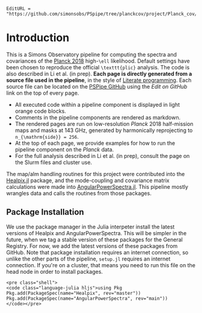 ```@meta
EditURL = "https://github.com/simonsobs/PSpipe/tree/planckcov/project/Planck_cov/docs/src/index.md"
```

# Introduction

This is a Simons Observatory pipeline for computing the spectra and covariances of the
[Planck 2018](https://arxiv.org/abs/1907.12875) high-``\ell`` likelihood. Default
settings have been chosen to reproduce the official ``\texttt{plic}`` analysis. The
code is also described in Li et al. (in prep). **Each page
is directly generated from a source file used in the pipeline**, in the style of
[Literate programming](https://en.wikipedia.org/wiki/Literate_programming). Each source
file can be located on the [PSPipe GitHub](https://github.com/simonsobs/PSpipe) using the
*Edit on GitHub* link on the top of every page.

* All executed code within a pipeline component is displayed in light orange code blocks.
* Comments in the pipeline components are rendered as markdown.
* The rendered pages are run on low-resolution *Planck* 2018 half-mission maps and masks
  at 143 GHz, generated by harmonically reprojecting to ``n_{\mathrm{side}} = 256``.
* At the top of each page, we provide examples for how to run the pipeline component
  on the *Planck* data.
* For the full analysis described in Li et al. (in prep), consult the page on the Slurm
  files and cluster use.

The map/alm handling routines for this project were contributed into
the [Healpix.jl](https://ziotom78.github.io/Healpix.jl/dev/) package, and the
mode-coupling and covariance matrix calculations were made into
[AngularPowerSpectra.jl](https://xzackli.github.io/AngularPowerSpectra.jl/dev/).
This pipeline mostly wrangles data and calls the routines from those packages.


## Package Installation
We use the package manager in the Julia interpeter
install the latest versions of Healpix and AngularPowerSpectra. This will be simpler in
the future, when we tag a stable version of these packages for the General Registry. 
For now, we add the latest versions of these packages from GitHub. Note that package 
installation requires an internet connection, so unlike the other parts of the pipeline,
`setup.jl` requires an internet connection. If you're on a cluster, that means you need 
to run this file on the head node in order to install packages.

```@raw html 
<pre class="shell">
<code class="language-julia hljs">using Pkg  
Pkg.add(PackageSpec(name="Healpix", rev="master")) 
Pkg.add(PackageSpec(name="AngularPowerSpectra", rev="main"))
</code></pre>
```
